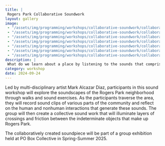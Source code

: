 ```yaml
---
title: |
 Rogers Park Collaborative Soundwork
layout: gallery
image:
 - "/assets/img/programming/workshops/collaborative-soundwork/collaborative-soundwork-1x1.jpg"
 - "/assets/img/programming/workshops/collaborative-soundwork/collaborative-soundwork-01.jpg"
 - "/assets/img/programming/workshops/collaborative-soundwork/collaborative-soundwork-02.jpg"
 - "/assets/img/programming/workshops/collaborative-soundwork/collaborative-soundwork-03.jpg"
 - "/assets/img/programming/workshops/collaborative-soundwork/collaborative-soundwork-04.jpg"
 - "/assets/img/programming/workshops/collaborative-soundwork/collaborative-soundwork-05.jpg"
 - "/assets/img/programming/workshops/collaborative-soundwork/collaborative-soundwork-06.jpg"
description: |
 What do we learn about a place by listening to the sounds that comprise its sonic dimensions?
category: workshop
date: 2024-09-24
---
```

Led by multi-disciplinary artist Mark Alcazar Diaz, participants in this sound workshop will explore the soundscapes of the Rogers Park neighborhood through walks and sound exercises. As the participants traverse the area, they will record sound clips of various parts of the community and reflect on the human and nonhuman interactions that generate these sounds. The group will then create a collective sound work that will illuminate layers of crossings and friction between the indeterminate objects that make up Rogers Park.

The collaboratively created soundpiece will be part of a group exhibition held at PO Box Collective in Spring-Summer 2025.